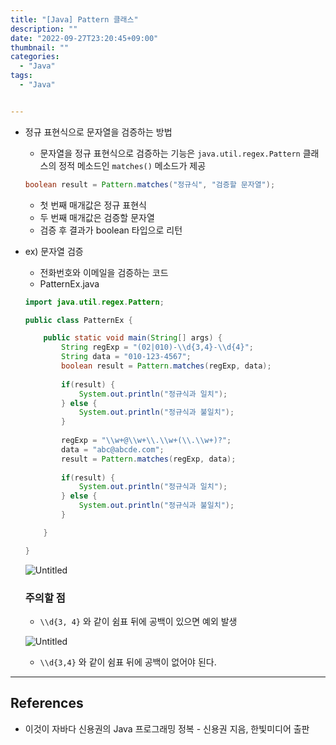 ```yaml
---
title: "[Java] Pattern 클래스"
description: ""
date: "2022-09-27T23:20:45+09:00"
thumbnail: ""
categories:
  - "Java"
tags:
  - "Java"


---
```

<!--more-->

- 정규 표현식으로 문자열을 검증하는 방법
    - 문자열을 정규 표현식으로 검증하는 기능은 `java.util.regex.Pattern` 클래스의 정적 메소드인 `matches()` 메소드가 제공
    
    ```java
    boolean result = Pattern.matches("정규식", "검증할 문자열");
    ```
    
    - 첫 번째 매개값은 정규 표현식
    - 두 번째 매개값은 검증할 문자열
    - 검증 후 결과가 boolean 타입으로 리턴
- ex) 문자열 검증
    - 전화번호와 이메일을 검증하는 코드
    - PatternEx.java
    
    ```java
    import java.util.regex.Pattern;
    
    public class PatternEx {
    
    	public static void main(String[] args) {
    		String regExp = "(02|010)-\\d{3,4}-\\d{4}";
    		String data = "010-123-4567";
    		boolean result = Pattern.matches(regExp, data);
    		
    		if(result) {
    			System.out.println("정규식과 일치");
    		} else {
    			System.out.println("정규식과 불일치");
    		}
    		
    		regExp = "\\w+@\\w+\\.\\w+(\\.\\w+)?";
    		data = "abc@abcde.com";
    		result = Pattern.matches(regExp, data);
    		
    		if(result) {
    			System.out.println("정규식과 일치");
    		} else {
    			System.out.println("정규식과 불일치");
    		}
    
    	}
    
    }
    ```
    
    ![Untitled](/images/lang_java/basicAPI/Pattern_클래스/Untitled.png)
    
    ### 주의할 점
    
    - `\\d{3, 4}` 와 같이 쉼표 뒤에 공백이 있으면 예외 발생
    
    ![Untitled](/images/lang_java/basicAPI/Pattern_클래스/Untitled%201.png)
    
    - `\\d{3,4}` 와 같이 쉼표 뒤에 공백이 없어야 된다.

---

## References

- 이것이 자바다 신용권의 Java 프로그래밍 정복 - 신용권 지음, 한빛미디어 출판